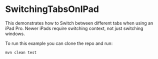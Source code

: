 # SwitchingTabsOnIPad

This demonstrates how to Switch between different tabs when using an iPad Pro.  Newer iPads require switching context, not just switching windows.

To run this example you can clone the repo and run:

    mvn clean test
